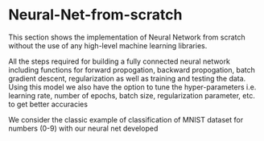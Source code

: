 # Neural-Net-from-scratch

This section shows the implementation of Neural Network from scratch without the use of any high-level machine learning libraries.

All the steps required for building a fully connected neural network including functions for forward propogation, backward propogation, batch gradient descent, regularization as well as training and testing the data. Using this model we also have the option to tune the hyper-parameters i.e. learning rate, number of epochs, batch size, regularization parameter, etc. to get better accuracies

We consider the classic example of classification of MNIST dataset for numbers (0-9) with our neural net developed
